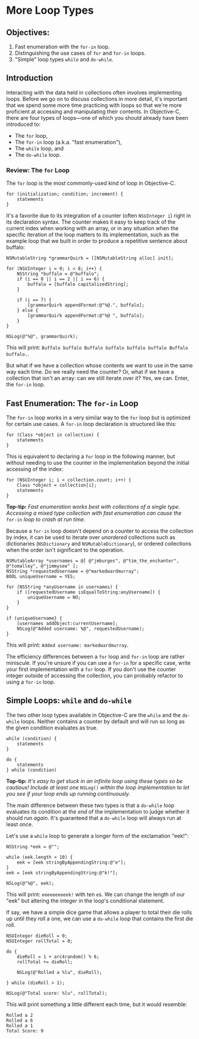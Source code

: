 # More Loop Types

## Objectives:

1. Fast enumeration with the `for-in` loop.
2. Distinguishing the use cases of `for` and `for-in` loops.
3. "Simple" loop types `while` and `do-while`.

## Introduction

Interacting with the data held in collections often involves implementing loops. Before we go on to discuss collections in more detail, it's important that we spend some more time practicing with loops so that we're more proficient at accessing and manipulating their contents. In Objective-C, there are four types of loops—one of which you should already have been introduced to:

  * The `for` loop,
  * The `for-in` loop (a.k.a. "fast enumeration"),
  * The `while` loop, and
  * The `do-while` loop.

### Review: The `for` Loop

The `for` loop is the most commonly-used kind of loop in Objective-C. 

```objc
for (initialization; condition; increment) {
    statements
}
```
It's a favorite due to its integration of a counter (often `NSUInteger i`) right in its declaration syntax. The counter makes it easy to keep track of the current index when working with an array, or in any situation when the specific iteration of the loop matters to its implementation, such as the example loop that we built in order to produce a repetitive sentence about buffalo:

```objc
NSMutableString *grammarQuirk = [[NSMutableString alloc] init];

for (NSUInteger i = 0; i < 8; i++) {
    NSString *buffalo = @"buffalo";
    if (i == 0 || i == 2 || i == 6) {
        buffalo = [buffalo capitalizedString];
    }

    if (i == 7) {
        [grammarQuirk appendFormat:@"%@.", buffalo];
    } else {
        [grammarQuirk appendFormat:@"%@ ", buffalo];
    }
}

NSLog(@"%@", grammarQuirk);
```
This will print: `Buffalo buffalo Buffalo buffalo buffalo buffalo Buffalo buffalo.`.

But what if we have a collection whose contents we want to use in the same way each time. Do we really need the counter? Or, what if we have a collection that isn't an array: can we still iterate over it? Yes, we can. Enter, the `for-in` loop.

## Fast Enumeration: The `for-in` Loop

The `for-in` loop works in a very similar way to the `for` loop but is optimized for certain use cases. A `for-in` loop declaration is structured like this:

```objc
for (Class *object in collection) {
    statements
}
```
This is equivalent to declaring a `for` loop in the following manner, but without needing to use the counter in the implementation beyond the initial accessing of the index:

```objc
for (NSUInteger i; i < collection.count; i++) {
    Class *object = collection[i];
    statements
}
```
**Top-tip:** *Fast enumeration works best with collections of a single type. Accessing a mixed type collection with fast enumeration can cause the* `for-in` *loop to crash at run time.*

Because a `for-in` loop doesn't depend on a counter to access the collection by index, it can be used to iterate over *unordered* collections such as dictionaries (`NSDictionary` and `NSMutableDictionary`), or ordered collections when the order isn't significant to the operation.

```objc
NSMutableArray *usernames = @[ @"jmburges", @"tim_the_enchanter", @"tomalley", @"jimmysee" ];
NSString *requestedUsername = @"markedwardmurray";
BOOL uniqueUsername = YES;

for (NSString *anyUsername in usernames) {
    if ([requestedUsername isEqualToString:anyUsername]) {
        uniqueUsername = NO;
    }
}

if (uniqueUsername} {
    [usernames addObject:currentUsername];
    NSLog(@"Added username: %@", requestedUsername);
}
```
This will print: `Added username: markedwardmurray`.

The efficiency differences between a `for` loop and `for-in` loop are rather miniscule. If you're unsure if you can use a `for-in` for a specific case, write your first implementation with a `for` loop. If you don't use the counter integer outside of accessing the collection, you can probably refactor to using a `for-in` loop.

## Simple Loops: `while` and `do-while`

The two other loop types available in Objective-C are the `while` and the `do-while` loops. Neither contains a counter by default and will run so long as the given condition evaluates as true.

```objc
while (condition) {
    statements
}
```

```objc
do {
    statements
} while (condition)
```

**Top-tip:** *It's easy to get stuck in an infinite loop using these types so be cautious! Include at least one* `NSLog()` *within the loop implementation to let you see if your loop ends up running continuously.*

The main difference between these two types is that a `do-while` loop evaluates its condition at the *end* of the implementation to judge whether it should run *again*. It's guaranteed that a `do-while` loop will always run at least once.

Let's use a `while` loop to generate a longer form of the exclamation "eek!":

```objc
NSString *eek = @"";

while (eek.length < 10) {
    eek = [eek stringByAppendingString:@"e"];
}
eek = [eek stringByAppendingString:@"k!"];

NSLog(@"%@", eek);
```
This will print: `eeeeeeeeeek!` with ten `e`s. We can change the length of our "eek" but altering the integer in the loop's conditional statement.

If say, we have a simple dice game that allows a player to total their die rolls up until they roll a one, we can use a `do-while` loop that contains the first die roll.

```objc
NSUInteger dieRoll = 0;
NSUInteger rollTotal = 0;

do {
    dieRoll = 1 + arc4random() % 6;
    rollTotal += dieRoll;
        
    NSLog(@"Rolled a %lu", dieRoll);
    
} while (dieRoll > 1);

NSLog(@"Total score: %lu", rollTotal);
```
This will print something a little different each time, but it would resemble:

```
Rolled a 2
Rolled a 6
Rolled a 1
Total Score: 9
```










